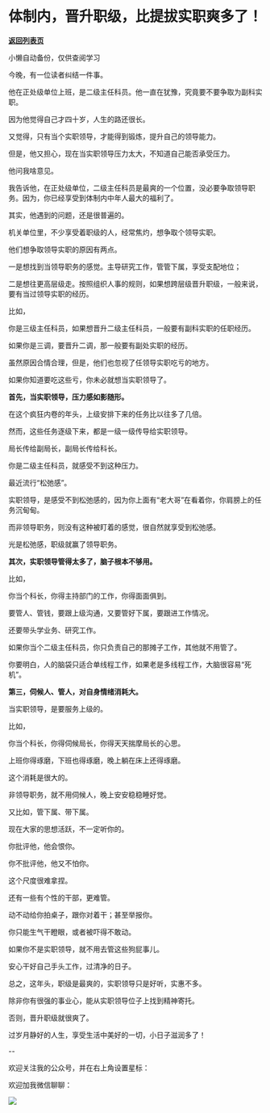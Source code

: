 # 体制内，晋升职级，比提拔实职爽多了！

[**返回列表页**](/gzh/费曼的小茶馆)

小懒自动备份，仅供查阅学习

今晚，有一位读者纠结一件事。  

他在正处级单位上班，是二级主任科员。他一直在犹豫，究竟要不要争取为副科实职。

因为他觉得自己才四十岁，人生的路还很长。

又觉得，只有当个实职领导，才能得到锻炼，提升自己的领导能力。  

但是，他又担心，现在当实职领导压力太大，不知道自己能否承受压力。

他问我啥意见。

我告诉他，在正处级单位，二级主任科员是最爽的一个位置，没必要争取领导职务。因为，你已经享受到体制内中年人最大的福利了。

其实，他遇到的问题，还是很普遍的。  

机关单位里，不少享受着职级的人，经常焦灼，想争取个领导实职。  

他们想争取领导实职的原因有两点。

一是想找到当领导职务的感觉。主导研究工作，管管下属，享受支配地位；

二是想往更高层级走。按照组织人事的规则，如果想跨层级晋升职级，一般来说，要有当过领导实职的经历。  

比如，

你是三级主任科员，如果想晋升二级主任科员，一般要有副科实职的任职经历。

如果你是三调，要晋升二调，那一般要有副处实职的经历。

虽然原因合情合理，但是，他们也忽视了任领导实职吃亏的地方。

如果你知道要吃这些亏，你未必就想当实职领导了。  

**首先，当实职领导，压力感如影随形。**

在这个疯狂内卷的年头，上级安排下来的任务比以往多了几倍。

然而，这些任务逐级下来，都是一级一级传导给实职领导。  

局长传给副局长，副局长传给科长。  

你是二级主任科员，就感受不到这种压力。

最近流行“松弛感”。  

实职领导，是感受不到松弛感的，因为你上面有“老大哥”在看着你，你肩膀上的任务沉甸甸。

而非领导职务，则没有这种被盯着的感觉，很自然就享受到松弛感。  

光是松弛感，职级就赢了领导职务。

**其次，实职领导管得太多了，脑子根本不够用。**  

比如，  

你当个科长，你得主持部门的工作，你得面面俱到。

要管人、管钱，要跟上级沟通，又要管好下属，要跟进工作情况。

还要带头学业务、研究工作。  

如果你当个二级主任科员，你只负责自己的那摊子工作，其他就不用管了。  

你要明白，人的脑袋只适合单线程工作，如果老是多线程工作，大脑很容易“死机”。

**第三，伺候人、管人，对自身情绪消耗大。**  

当实职领导，是要服务上级的。  

比如，

你当个科长，你得伺候局长，你得天天揣摩局长的心思。

上班你得琢磨，下班也得琢磨，晚上躺在床上还得琢磨。

这个消耗是很大的。  

非领导职务，就不用伺候人，晚上安安稳稳睡好觉。

又比如，管下属、带下属。

现在大家的思想活跃，不一定听你的。  

你批评他，他会恨你。

你不批评他，他又不怕你。

这个尺度很难拿捏。  

还有一些有个性的干部，更难管。

动不动给你拍桌子，跟你对着干；甚至举报你。

你只能生气干瞪眼，或者被吓得不敢动。  

如果你不是实职领导，就不用去管这些狗屁事儿。

安心干好自己手头工作，过清净的日子。

总之，这年头，职级是最爽的，实职领导只是好听，实惠不多。  

除非你有很强的事业心，能从实职领导位子上找到精神寄托。  

否则，晋升职级就很爽了。

过岁月静好的人生，享受生活中美好的一切，小日子滋润多了！  

\--

欢迎关注我的公众号，并在右上角设置星标：

欢迎加我微信聊聊：

![](https://mmbiz.qpic.cn/mmbiz_jpg/4ufdCXwkRAogiaBPlLVvMdhW25OKOspeLKicEd7LtibnPG1m66ljicjv5q7W5uHrPrOnhOiaExezAKMkAnQpKcBBLMw/640?wx_fmt=jpeg&from;=appmsg)

  

